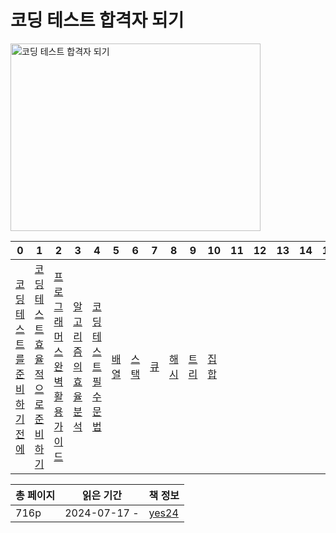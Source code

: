# 코딩 테스트 합격자 되기

<img src="코딩-테스트-합격자-되기-자바스크립트-편.png" alt="코딩 테스트 합격자 되기" width="400" height="300"/>

| 0                     | 1                      | 2                     | 3                | 4                | 5        | 6         | 7      | 8        | 9           | 10          | 11 | 12 | 13 | 14 | 15 | 16 |
|-----------------------|------------------------|-----------------------|------------------|------------------|----------|-----------|--------|----------|-------------|-------------|----|----|----|----|----|----|
| [코딩 테스트를 준비하기 전에](코딩-테스트를-준비하기-전에.md) | [코딩 테스트 효율적으로 준비하기](코딩-테스트-효율적으로-준비하기.md) | [프로그래머스 완벽 활용 가이드](프로그래머스-완벽-활용-가이드.md) | [알고리즘의 효율 분석](알고리즘의-효율-분석.md) | [코딩테스트 필수 문법](코딩테스트-필수-문법.md) | [배열](배열.md) | [스택](스택.md) | [큐](큐.md) | [해시](해시.md) | [트리](트리.md) | [집합](집합.md) |    |    |    |    |    |    |
 
| 총 페이지 | 읽은 기간        | 책 정보                                                            |
|-------|--------------|-----------------------------------------------------------------|
| 716p  | 2024-07-17 - | [yes24](https://www.yes24.com/Product/Goods/128182419) |